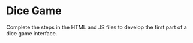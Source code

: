 # Dice Game

Complete the steps in the HTML and JS files to develop the first part of a dice game interface.
